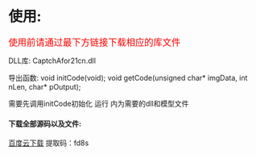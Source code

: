 # 使用:

<font color=red size=4>使用前请通过最下方链接下载相应的库文件</font>

DLL库: 
CaptchAfor21cn.dll

导出函数: 
void initCode(void);
void getCode(unsigned char* imgData, int nLen, char* pOutput); 

需要先调用initCode初始化
运行 内为需要的dll和模型文件 

#### 下载全部源码以及文件:
[百度云下载](https://pan.baidu.com/s/1I-Kqh6DS8YQudhP1pXSoqQ)
提取码：fd8s